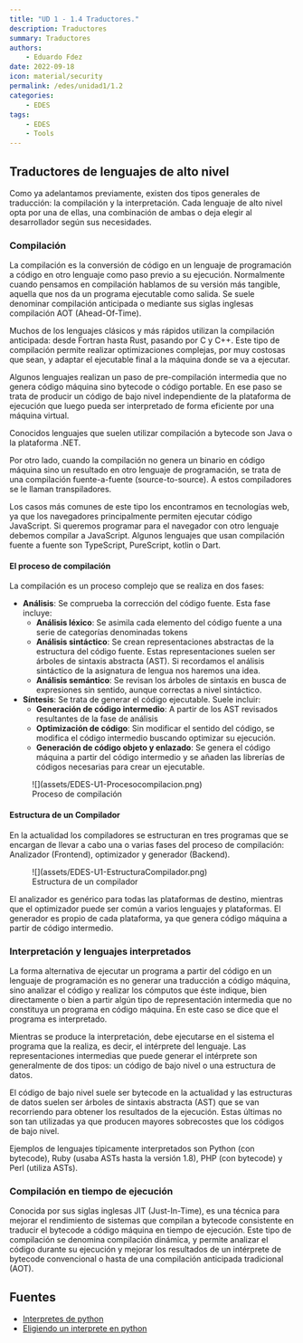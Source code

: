 ```yaml
---
title: "UD 1 - 1.4 Traductores."
description: Traductores
summary: Traductores
authors:
    - Eduardo Fdez
date: 2022-09-18
icon: material/security
permalink: /edes/unidad1/1.2
categories:
    - EDES
tags:
    - EDES
    - Tools
---
```


## Traductores de lenguajes de alto nivel

Como ya adelantamos previamente, existen dos tipos generales de traducción: la compilación y la interpretación. Cada lenguaje de alto nivel opta por una de ellas, una combinación de ambas o deja elegir al
desarrollador según sus necesidades.

### Compilación

La compilación es la conversión de código en un lenguaje de programación a código en otro lenguaje como paso previo a su ejecución. Normalmente cuando pensamos en compilación hablamos de su versión más tangible, aquella que nos da un programa ejecutable como salida. Se suele denominar compilación anticipada o mediante sus siglas inglesas compilación AOT (Ahead-Of-Time).

Muchos de los lenguajes clásicos y más rápidos utilizan la compilación anticipada: desde Fortran hasta Rust, pasando por C y C++.
Este tipo de compilación permite realizar optimizaciones complejas, por muy costosas que sean, y adaptar el ejecutable final a la máquina donde se va a ejecutar.

Algunos lenguajes realizan un paso de pre-compilación intermedia que no genera código máquina sino bytecode o código portable. En ese paso se trata de producir un código de bajo nivel independiente de la plataforma de ejecución que luego pueda ser interpretado de forma eficiente por una máquina virtual.

Conocidos lenguajes que suelen utilizar compilación a bytecode son Java o la plataforma .NET.

Por otro lado, cuando la compilación no genera un binario en código máquina sino un resultado en otro lenguaje de programación, se trata de una compilación fuente-a-fuente (source-to-source). A estos compiladores se le llaman transpiladores.

Los casos más comunes de este tipo los encontramos en tecnologías web, ya que los navegadores principalmente permiten ejecutar código JavaScript. Si queremos programar para el navegador con otro lenguaje debemos compilar a JavaScript. Algunos lenguajes que usan compilación fuente a fuente son TypeScript, PureScript, kotlin o Dart.

#### El proceso de compilación

La compilación es un proceso complejo que se realiza en dos fases:

* **Análisis**: Se comprueba la corrección del código fuente. Esta fase incluye:
    - **Análisis léxico**: Se asimila cada elemento del código fuente a una serie de categorías denominadas tokens
    - **Análisis sintáctico**: Se crean representaciones abstractas de la estructura del código fuente. Estas representaciones suelen ser árboles de sintaxis abstracta (AST). Si recordamos el análisis sintáctico de la asignatura de lengua nos haremos una idea.
    - **Análisis semántico**: Se revisan los árboles de sintaxis en busca de expresiones sin sentido, aunque correctas a nivel sintáctico.
* **Síntesis**: Se trata de generar el código ejecutable. Suele incluir:
    - **Generación de código intermedio**: A partir de los AST revisados resultantes de la fase de análisis
    - **Optimización de código**: Sin modificar el sentido del código, se modifica el código intermedio buscando optimizar su ejecución.
    - **Generación de código objeto y enlazado**: Se genera el código máquina a partir del código intermedio y se añaden las librerías de códigos necesarias para crear un ejecutable.

<figure markdown>
  ![](assets/EDES-U1-Procesocompilacion.png)
  <figcaption>Proceso de compilación</figcaption>
</figure>


#### Estructura de un Compilador

En la actualidad los compiladores se estructuran en tres programas que se encargan de llevar a cabo una o varias fases del proceso de compilación: Analizador (Frontend), optimizador y generador (Backend).

<figure markdown>
  ![](assets/EDES-U1-EstructuraCompilador.png)
  <figcaption>Estructura de un compilador</figcaption>
</figure>


El analizador es genérico para todas las plataformas de destino, mientras que el optimizador puede ser común a varios lenguajes y plataformas. El generador es propio de cada plataforma, ya que genera código máquina a partir de código intermedio.

### Interpretación y lenguajes interpretados

La forma alternativa de ejecutar un programa a partir del código en un lenguaje de programación es no generar una traducción a código máquina, sino analizar el código y realizar los cómputos que éste indique, bien directamente o bien a partir algún tipo de representación intermedia que no constituya un programa en código máquina. En este caso se dice que el programa es interpretado.

Mientras se produce la interpretación, debe ejecutarse en el sistema el programa que la realiza, es decir, el intérprete del lenguaje. Las representaciones intermedias que puede generar el intérprete son generalmente de dos tipos: un código de bajo nivel o una estructura de datos.

El código de bajo nivel suele ser bytecode en la actualidad y las estructuras de datos suelen ser árboles de sintaxis abstracta (AST) que se van recorriendo para obtener los resultados de la ejecución. Estas últimas no son tan utilizadas ya que producen mayores sobrecostes que los códigos de bajo nivel.

Ejemplos de lenguajes típicamente interpretados son Python (con bytecode), Ruby (usaba ASTs hasta la versión 1.8), PHP (con bytecode) y Perl (utiliza ASTs).

### Compilación en tiempo de ejecución

Conocida por sus siglas inglesas JIT (Just-In-Time), es una técnica para mejorar el rendimiento de sistemas que compilan a bytecode consistente en traducir el bytecode a código máquina en tiempo de ejecución.
Este tipo de compilación se denomina compilación dinámica, y permite analizar el código durante su ejecución y mejorar los resultados de un intérprete de bytecode convencional o hasta de una compilación anticipada tradicional (AOT).

## Fuentes
* [Interpretes de python](https://ciberninjas.com/interpretes-python/)
* [Eligiendo un interprete en python](https://python-guide-es.readthedocs.io/es/latest/starting/which-python.html)
